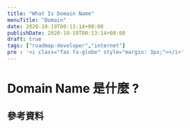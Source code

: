 ```yaml
---
title: "What Is Domain Name"
menuTitle: "Domain"
date: 2020-10-19T00:13:14+08:00
publishDate: 2020-10-19T00:13:14+08:00
draft: true
tags: ["roadmap-developer","internet"]
pre : '<i class="fas fa-globe" style="margin: 3px;"></i>'
---
```

# Domain Name 是什麼 ?

## 參考資料